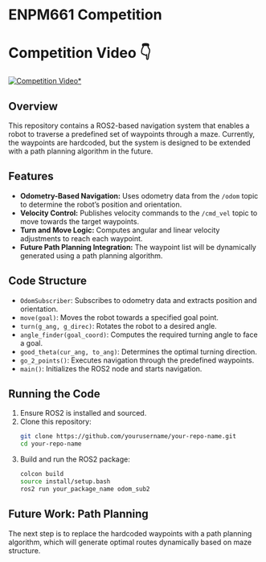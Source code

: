 # ENPM661 Competition
# **Competition Video** 👇

[![Competition Video*](https://img.youtube.com/vi/m-B26ImnQ5g/0.jpg)](https://youtu.be/m-B26ImnQ5g)

## Overview

This repository contains a ROS2-based navigation system that enables a robot to traverse a predefined set of waypoints through a maze. Currently, the waypoints are hardcoded, but the system is designed to be extended with a path planning algorithm in the future.

## Features

- **Odometry-Based Navigation:** Uses odometry data from the `/odom` topic to determine the robot’s position and orientation.
- **Velocity Control:** Publishes velocity commands to the `/cmd_vel` topic to move towards the target waypoints.
- **Turn and Move Logic:** Computes angular and linear velocity adjustments to reach each waypoint.
- **Future Path Planning Integration:** The waypoint list will be dynamically generated using a path planning algorithm.

## Code Structure

- `OdomSubscriber`: Subscribes to odometry data and extracts position and orientation.
- `move(goal)`: Moves the robot towards a specified goal point.
- `turn(g_ang, g_direc)`: Rotates the robot to a desired angle.
- `angle_finder(goal_coord)`: Computes the required turning angle to face a goal.
- `good_theta(cur_ang, to_ang)`: Determines the optimal turning direction.
- `go_2_points()`: Executes navigation through the predefined waypoints.
- `main()`: Initializes the ROS2 node and starts navigation.


## Running the Code

1. Ensure ROS2 is installed and sourced.
2. Clone this repository:
   ```sh
   git clone https://github.com/yourusername/your-repo-name.git
   cd your-repo-name
   ```
3. Build and run the ROS2 package:
   ```sh
   colcon build
   source install/setup.bash
   ros2 run your_package_name odom_sub2
   ```

## Future Work: Path Planning

The next step is to replace the hardcoded waypoints with a path planning algorithm, which will generate optimal routes dynamically based on maze structure.

